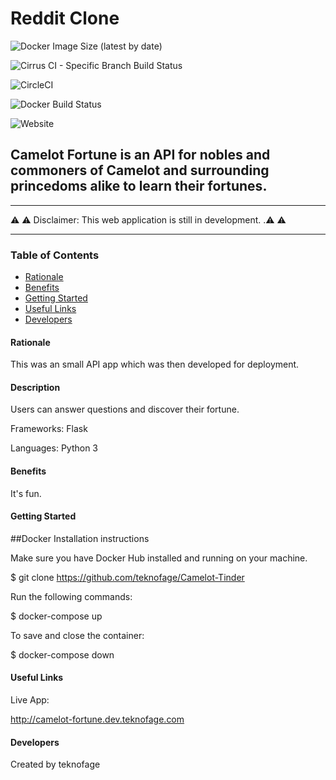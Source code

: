 <!-- Headings -->
# **Reddit Clone**

![Docker Image Size (latest by date)](https://img.shields.io/docker/image-size/teknofage/camelot-fortune?sort=date&style=for-the-badge)

![Cirrus CI - Specific Branch Build Status](https://img.shields.io/cirrus/github/teknofage/camelot-fortune?style=for-the-badge)

![CircleCI](https://img.shields.io/circleci/build/github/teknofage/camelot-fortune)

![Docker Build Status](https://img.shields.io/docker/build/teknofage/camelot-fortune?style=for-the-badge)

![Website](https://img.shields.io/website?down_color=light%20grey&down_message=offline&style=for-the-badge&up_color=green&up_message=online&url=https%3A%2F%2Fcamelot-fortune.dev.teknofage.com)

## Camelot Fortune is an API for nobles and commoners of Camelot and surrounding princedoms alike to learn their fortunes.

___

⚠️ ⚠️ Disclaimer: This web application is still in development. 
.⚠️ ⚠️ 
___


### Table of Contents

* [Rationale](#Rationale)
* [Benefits](#Benefits)
* [Getting Started](#Getting_Started)
* [Useful Links](#Useful_Links)
* [Developers](#Developers)


#### Rationale

This was an small API app which was then developed for deployment.


#### Description

Users can answer questions and discover their fortune.


Frameworks: Flask 

Languages: Python 3


#### Benefits

It's fun.


#### Getting Started

##Docker Installation instructions

Make sure you have Docker Hub installed and running on your machine.

$ git clone https://github.com/teknofage/Camelot-Tinder

Run the following commands:

$ docker-compose up

To save and close the container:

$ docker-compose down




#### Useful Links

Live App: 

http://camelot-fortune.dev.teknofage.com


#### Developers

Created by teknofage

